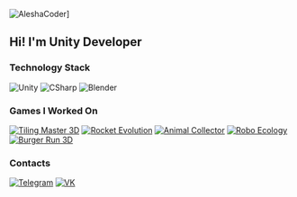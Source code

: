 ![AleshaCoder](https://sun9-17.userapi.com/3O2_zhl5r4nzpAXh31NPcOKlm-T7ZTqJsl3efw/ob5zvQj0n4I.jpg)]
## Hi! I'm Unity Developer

### Technology Stack

![Unity](https://img.shields.io/badge/-Unity-090909?style=for-the-badge&logo=unity)
![CSharp](https://img.shields.io/badge/-CSharp-090909?style=for-the-badge&logo=csharp&logoColor=37E1FF)
![Blender](https://img.shields.io/badge/-Blender-090909?style=for-the-badge&logo=blender&logoColor=F4CA16)

### Games I Worked On
[![Tiling Master 3D](https://img.shields.io/badge/-Tiling_Master_3D-090909?style=for-the-badge&logo=GooglePlay)](https://play.google.com/store/apps/details?id=com.games.TileRepair)
[![Rocket Evolution](https://img.shields.io/badge/-Rocket_Evolution-090909?style=for-the-badge&logo=GooglePlay)](https://play.google.com/store/apps/details?id=com.HyperJunkie.RocketEvolution)
[![Animal Collector](https://img.shields.io/badge/-Animal_Collector-090909?style=for-the-badge&logo=GooglePlay)](https://play.google.com/store/apps/details?id=com.hyperquad.animalcollector)
[![Robo Ecology](https://img.shields.io/badge/-Robo_Ecology-090909?style=for-the-badge&logo=Android)](https://drive.google.com/drive/u/0/folders/1xaIdz5BIASIjMXPTSxZ72sSw5b30XpBR)
[![Burger Run 3D](https://img.shields.io/badge/-Burger_Run_3D-090909?style=for-the-badge&logo=Android)]([https://play.google.com/store/apps/details?id=com.HyperJunkie.RocketEvolution](https://apkcombo.com/burger-run-3d/run.burger.run/))

### Contacts
[![Telegram](https://img.shields.io/badge/-Telegram-090909?style=for-the-badge&logo=telegram)](https://t.me/AleshaCoder)
[![VK](https://img.shields.io/badge/-VK-090909?style=for-the-badge&logo=vk&logoColor=318CE7)](https://vk.com/aleshacoder)
